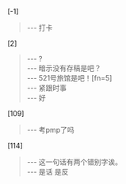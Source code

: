 
[-1] 
>--- 打卡<br>

[2] 
>--- ?<br>
>--- 暗示没有存稿是吧？<br>
>--- 521号旅馆是吧！[fn=5]<br>
>--- 紧跟时事<br>
>--- 好<br>

[109] 
>--- 考pmp了吗<br>

[114] 
>--- 这一句话有两个错别字诶。<br>
>--- 是话
是反<br>
